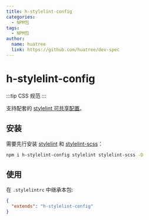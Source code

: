 ```yaml
---
title: h-stylelint-config
categories:
  - NPM包
tags:
  - NPM包
author:
  name: huatree
  link: https://github.com/huatree/dev-spec
---
```


# h-stylelint-config

:::tip
CSS 规范
:::

支持配套的 [stylelint 可共享配置](https://stylelint.io/user-guide/configure)。

## 安装

需要先行安装 [stylelint](https://www.npmjs.com/package/stylelint) 和 [stylelint-scss](https://www.npmjs.com/package/stylelint-scss)：

```bash
npm i h-stylelint-config stylelint stylelint-scss -D
```

## 使用

在 `.stylelintrc` 中继承本包:

```json
{
  "extends": "h-stylelint-config"
}
```
